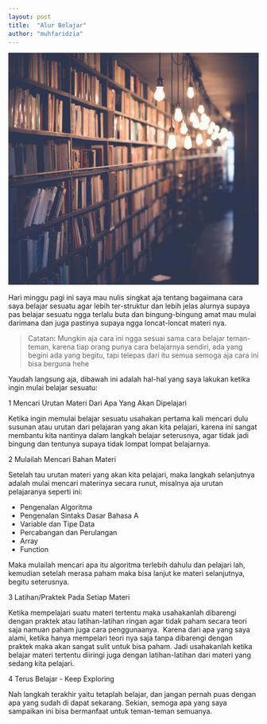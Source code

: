 ```yaml
---
layout: post
title:  "Alur Belajar"
author: "muhfaridzia"
---
```


![alur-belajar](/img/pexels-photo-590493.jpeg)

Hari minggu pagi ini saya mau nulis singkat aja tentang bagaimana cara saya belajar sesuatu agar lebih ter-struktur dan lebih jelas alurnya supaya pas belajar sesuatu ngga terlalu buta dan bingung-bingung amat mau mulai darimana dan juga pastinya supaya ngga loncat-loncat materi nya. 

>Catatan: Mungkin aja cara ini ngga sesuai sama cara belajar teman-teman, karena tiap orang punya cara belajarnya sendiri, ada yang begini ada yang begitu, tapi telepas dari itu semua semoga aja cara ini bisa berguna hehe

Yaudah langsung aja, dibawah ini adalah hal-hal yang saya lakukan ketika ingin mulai belajar sesuatu:

1 Mencari Urutan Materi Dari Apa Yang Akan Dipelajari

Ketika ingin memulai belajar sesuatu usahakan pertama kali mencari dulu susunan atau urutan dari pelajaran yang akan kita pelajari, karena ini sangat membantu kita nantinya dalam langkah belajar seterusnya, agar tidak jadi bingung dan tentunya supaya tidak lompat lompat belajarnya. 

2 Mulailah Mencari Bahan Materi

Setelah tau urutan materi yang akan kita pelajari, maka langkah selanjutnya adalah mulai mencari materinya secara runut, misalnya aja urutan pelajaranya seperti ini: 

  * Pengenalan Algoritma 
  * Pengenalan Sintaks Dasar Bahasa A
  * Variable dan Tipe Data 
  * Percabangan dan Perulangan
  * Array
  * Function

Maka mulailah mencari apa itu algoritma terlebih dahulu dan pelajari lah, kemudian setelah merasa paham maka bisa lanjut ke materi selanjutnya, begitu seterusnya.

3 Latihan/Praktek Pada Setiap Materi 

Ketika mempelajari suatu materi tertentu maka usahakanlah dibarengi dengan praktek atau latihan-latihan ringan agar tidak paham secara teori saja namuan paham juga cara penggunaanya. 
Karena dari apa yang saya alami, ketika hanya mempelari teori nya saja tanpa dibarengi dengan praktek maka akan sangat sulit untuk bisa paham. Jadi usahakanlah ketika belajar materi tertentu diiringi juga dengan latihan-latihan dari materi yang sedang kita pelajari.

4 Terus Belajar - Keep Exploring

Nah langkah terakhir yaitu tetaplah belajar, dan jangan pernah puas dengan apa yang sudah di dapat sekarang.
Sekian, semoga apa yang saya sampaikan ini bisa bermanfaat untuk teman-teman semuanya.
